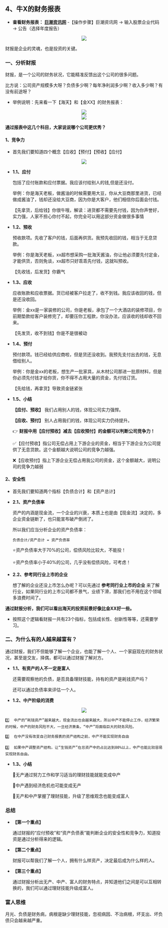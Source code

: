 ## 4、牛X的财务报表 

*   __查看财务报表： [巨潮资讯网](http://www.cninfo.com.cn/new/index)__  -【操作步骤】巨潮资讯网 → 输入股票企业代码 → 公告（选择年度报告）

<div align=center><img src="https://raw.githubusercontent.com/OneStepAndTwoSteps/Financial-management/master/static/5.jpg"/></div>

财报是企业的灵魂，也是投资的关键。

### 一、分析财报

财报，是一个公司的财务状况，它能精准反馈出这个公司的很多问题。

比方说：公司资产规模多大呀？负债多少啊？每年净利润多少啊？收入多少啊？有没有前途呀？

*   举例说明：先来看一下【海天】和【金XX】的财务报表：

<div align=center><img src="https://raw.githubusercontent.com/OneStepAndTwoSteps/Financial-management/master/static/6.jpg"/></div>

<div align=center><img src="https://raw.githubusercontent.com/OneStepAndTwoSteps/Financial-management/master/static/7.jpg"/></div>

__通过报表中这几个科目，大家说说哪个公司更优秀？__

#### 1、竞争力

*   首先我们要知道四个概念【应收】【预付】【预收】【应付】

<div align=center><img src="https://raw.githubusercontent.com/OneStepAndTwoSteps/Financial-management/master/static/8.jpg"/></div>

*   __1.1、应付__ 
    
    包括了应付账款和应付票据。我应该付给别人的钱,但是还没付。
    
    举例：你是海天老板，做酱油的时候需要用大豆，你从大豆商那里进货，已经做成酱油了，钱却还没给大豆商，因为你是大客户，他们相信你后面会付钱。
    
    【先拿货，后给钱】你很牛哦，解读：进货都不需要先付钱，因为你声誉好，实力强，人家不担心你付不起，你完全可以用这部分资金做很多事情

*   __1.2、预收__ 
    
    预收款项。先收了客户的钱，后面再供货。我预先收回的钱，相当于无息贷款。
    
    举例：你是海天老板，xx超市想采购一批海天酱油，你让他必须要先付定金，才能供货，否则免谈，xx超市只好乖乖先付钱，这就叫预收。

    【先收钱，后发货】你霸气

*   __1.3、应收__ 
    
    应收账款和应收票据。货已经被客户拉走了，收不到钱。我应该收回的钱，但是还没收回。
    
    举例：金xx是一家装修的公司，你是老板，承包了一个大酒店的装修项目，你前期垫款给客户装修完了，却要压你工程款，你没办法，应该收的钱却收不回来。
    
    【先发货，收不到钱】你是不是很被动

*   __1.4、预付__ 
    
    预付款项。钱已经给供应商啦，但是货还没收到。我预先支付出去的钱，无息借给别人。

    举例：你是金xx的老板，想生产一批家具，从木材公司那进一批原材料，但是你必须先付钱才给你货，你不得不占用大量的资金，先付钱订货。

    【先给钱，再拿货】导致资金链紧张

*   __1.5、小结__ 
    
    __【应付、预收】__ 我们占用别人的钱，体现公司实力强悍。

    __【应收、预付】__ 别人占用我们的钱，体现公司实力仍待提升。

    👉 __财报中用【应付预收】减去【应收预付】的金额可以判断公司竞争力！__

    ✅【应付预收】指公司无偿占用上下游企业的资金，相当于下游企业为公司提供了无息贷款。这个金额越大说明公司的竞争力越强。
    
    ❌【应收预付】指上下游企业无偿占用我公司的资金，这个金额越大，说明公司的竞争力越弱

#### 2、安全性

*   首先我们要知道两个指标【负债合计】和【资产总计】

*   __2.1、资产负债率__

    资产的内涵是现金流，一个企业的兴衰，本质上也是由【现金流】决定的，多企业资金链断了，也只能宣布破产倒闭了。

    所以我们应当分析企业的资产负债率：

        负债合计/资产总计 = 资产负债率

    ⭐️资产负债率大于70%的公司，偿债风险比较大，不能投！

    ⭐️资产负债率小于40%的公司，几乎没有偿债风险，可考虑！

*   __2.2、参考同行业上市的企业__
    
    想了解的企业还没上市怎么办呢？可以先通过 __参考同行业上市的企业__ 来了解行业，如果同行业的上市公司都不景气，业绩下滑，那我们也不用在这个领域多浪费时间了。


__通过财报分析，我们可以看出海天的投资前景好像比金XX好一些。__

*   按照这个逻辑看财报一共有23个指标，包括成长性、创新性等等，还需要学习。

### 二、为什么有的人越来越富有？

通过财报，我们不但能够了解一个企业，也能了解一个人、一个家庭现在的财务状况，甚至是交友，择偶，都可以通过财报了解对方。

*   __1.1、有资产的人不一定是富人__

    还需要观察他的负债，是否具备理财技能，持有的资产是耗钱资产吗？

    还可以通过负债率来评估一个人。

*   __1.2、中产阶级的消费__

<div align=center><img src="https://raw.githubusercontent.com/OneStepAndTwoSteps/Financial-management/master/static/9.jpg"/></div>

    1️⃣  中产的“耗钱资产”越来越大，现金流出也会越来越大，所以中产不能停止工作，经济繁荣的时候，中产的财务风险不大，一旦经济萧条，“中产”将面临巨大的财务风险。

    2️⃣  在中产没有改变自己财务报表的资产结构之前，中产不能实现财务自由

    3️⃣  如果中产调整资产结构，让“生钱资产”在总资产中的占比达到80%以上，中产也能比较容易实现财务自由。

*   __1.3、小结__

    🔆无产通过努力工作和学习适当的理财技能就能变成中产

    🔆中产遇到经济危机也可能变成无产

    🔆无产和中产掌握了理财技能，升级了思维观念也能变成富人

### 总结

*   __【第一个重点】__
    
    通过财报的“应付预收”和“资产负债表”能判断企业的安全性和竞争力，知道投资是通过分析得来的逻辑。

*   __【第二个重点】__
    
    财报可以帮我们了解一个人，拥有什么样资产，决定最后成为什么样的人。

*   __【第三个重点】__
    
    通过财报分析出无产、中产、富人的财务特点，并知道他们之间是可以互相转换的，我们可以通过理财技能升级成富人。


### 富人思维

月光、负债是财务病，病根是缺少理财技能，忽视病因、不治病根，坏支出、坏负债只会越来越严重。
